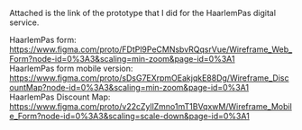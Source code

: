 Attached is the link of the prototype that I did for the HaarlemPas digital service. 

HaarlemPas form: https://www.figma.com/proto/FDtPl9PeCMNsbvRQqsrVue/Wireframe_Web_Form?node-id=0%3A3&scaling=min-zoom&page-id=0%3A1  
HaarlemPas form mobile version: https://www.figma.com/proto/sDsG7EXrpmOEakjqkE88Dg/Wireframe_DiscountMap?node-id=0%3A3&scaling=min-zoom&page-id=0%3A1  
HaarlemPas Discount Map: https://www.figma.com/proto/v22cZyllZmno1mT1BVqxwM/Wireframe_Mobile_Form?node-id=0%3A3&scaling=scale-down&page-id=0%3A1
